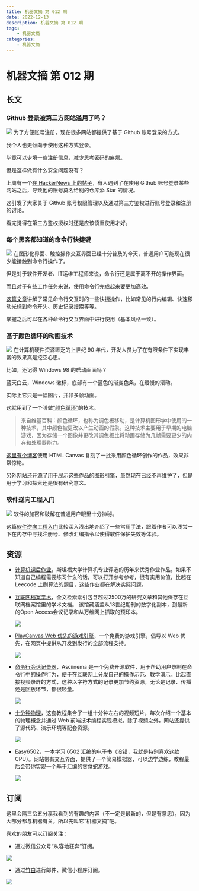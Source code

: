 ```yaml
---
title: 机器文摘 第 012 期
date: 2022-12-13
description: 机器文摘 第 012 期
tags: 
    - 机器文摘
categories:
    - 机器文摘
---
```

# 机器文摘 第 012 期

## 长文
### Github 登录被第三方网站滥用了吗？
![](2022-12-13-13-30-19.png)
为了方便账号注册，现在很多网站都提供了基于 Github 账号登录的方式。

我个人也更倾向于使用这种方式登录。

毕竟可以少填一些注册信息，减少思考密码的麻烦。

但是这样做有什么安全问题没有？

上周有一个[在 HackerNews 上的帖子](https://news.ycombinator.com/item?id=33917962)，有人遇到了在使用 Github 账号登录某些网站之后，导致他的账号莫名给别的仓库添 Star 的情况。

这引发了大家关于 Github 账号权限管理以及通过第三方鉴权进行账号登录和注册的讨论。

看完觉得在第三方鉴权授权时还是应该慎重使用才好。

### 每个黑客都知道的命令行快捷键
![](2022-12-13-13-41-23.png)
在图形化界面、触控操作交互界面已经十分普及的今天，普通用户可能现在很少能接触到命令行操作了。

但是对于软件开发者、IT运维工程师来说，命令行还是属于离不开的操作界面。

而且对于有些工作任务来说，使用命令行完成起来要更加高效。

[这篇文章](https://www.masteringemacs.org/article/keyboard-shortcuts-every-command-line-hacker-should-know-about-gnu-readline)讲解了常见命令行交互时的一些快捷操作，比如常见的行内编辑、快速移动光标到命令开头、历史记录搜索等等。

掌握之后可以在各种命令行交互界面中进行使用（基本风格一致）。

### 基于颜色循环的动画技术
![](2022-12-13-13-54-06.png)
在计算机硬件资源匮乏的上世纪 90 年代，开发人员为了在有限条件下实现丰富的效果真是挖空心思。

比如，还记得 Windows 98 的启动画面吗？

蓝天白云，Windows 徽标，底部有一个蓝色的渐变色条，在缓慢的滚动。

实际上它只是一幅图片，并非多帧动画。

这就用到了一个叫做[“颜色循环”](https://en.wikipedia.org/wiki/Color_cycling)的技术。

  > 来自维基百科：颜色循环，也称为调色板移动，是计算机图形学中使用的一种技术，其中颜色被更改以产生动画的假象。这种技术主要用于早期的电脑游戏，因为存储一个图像并更改其调色板比将动画存储为几帧需要更少的内存和处理器能力。

[这里有个博客](http://www.effectgames.com/effect/article-Old_School_Color_Cycling_with_HTML5.html)使用 HTML Canvas 复刻了一批采用颜色循环创作的作品，效果非常惊艳。

另外网站还开源了用于展示这些作品的图形引擎，虽然现在已经不再维护了，但是用于学习和探索还是很有研究意义。

### 软件逆向工程入门
![](2022-12-13-14-06-08.png)
软件的加密和破解在普通用户眼里十分神秘。

这篇[软件逆向工程入门](https://to-be-deleted-in-2022.emily.st/2015/01/27/reverse-engineering/)比较深入浅出地介绍了一些常用手法，跟着作者可以浅尝一下在内存中寻找注册号、修改汇编指令以使得软件保护失效等体验。

## 资源
- [计算机课后作业](http://nifty.stanford.edu/)，斯坦福大学计算机专业评选的历年来优秀作业作品。如果不知道自己编程需要练习什么的话，可以打开参考参考，很有实用价值，比起在 Leecode 上刷算法的题目，这些作业都在解决实际问题。

- [互联网档案学术](https://scholar.archive.org/)，全文检索索引包含超过2500万的研究文章和其他保存在互联网档案馆里的学术文档。 该馆藏涵盖从18世纪期刊的数字化副本，到最新的Open Access会议记录和从万维网上抓取的预印本。
  
  ![](2022-12-13-14-19-26.png)

- [PlayCanvas Web 优先的游戏引擎](https://playcanvas.com/)，一个免费的游戏引擎，倡导以 Web 优先，在网页中提供从开发到发行的全部流程支持。
  
  ![](2022-12-13-14-23-40.png)

- [命令行会话记录器](https://asciinema.org/)，Asciinema 是一个免费开源软件，用于帮助用户录制在命令行中的操作行为，便于在互联网上分发自己的操作示范、教学演示。比起直接视频录屏的方式，这种以字符方式的记录更加节约资源，无论是记录、传播还是回放环节，都很轻量。
  
  ![](2022-12-13-14-29-43.png)

- [十分钟物理](https://matthias-research.github.io/pages/tenMinutePhysics/index.html)，这套教程集合了一组十分钟左右的视频短片，每次介绍一个基本的物理概念并通过 Web 前端技术编程实现模拟。除了视频之外，网站还提供了源代码、演示环境等配套资源。

  ![](2022-12-13-14-32-47.png)

- [Easy6502](http://skilldrick.github.io/easy6502/)，一本学习 6502 汇编的电子书（没错，我就是特别喜欢这款 CPU）。网站带有交互界面，提供了一个简易模拟器，可以边学边练，教程最后会带你实现一个基于汇编的贪食蛇游戏。
  
  ![](2022-12-13-14-43-13.png)

## 订阅
这里会隔三岔五分享我看到的有趣的内容（不一定是最新的，但是有意思），因为大部分都与机器有关，所以先叫它“机器文摘”吧。

喜欢的朋友可以订阅关注：

- 通过微信公众号“从容地狂奔”订阅。

![](../weixin.jpg)

- 通过[竹白](https://zhubai.love/)进行邮件、微信小程序订阅。

![](../zhubai.jpg)